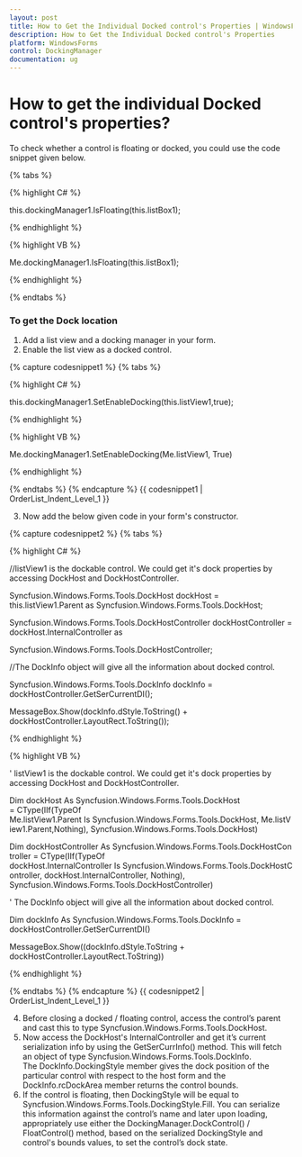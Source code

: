 ```yaml
---
layout: post
title: How to Get the Individual Docked control's Properties | WindowsForms | Syncfusion
description: How to Get the Individual Docked control's Properties
platform: WindowsForms
control: DockingManager
documentation: ug
---
```


# How to get the individual Docked control's properties?

To check whether a control is floating or docked, you could use the code snippet given below.

{% tabs %}

{% highlight C# %}

this.dockingManager1.IsFloating(this.listBox1);

{% endhighlight %}


{% highlight VB %}


Me.dockingManager1.IsFloating(this.listBox1);

{% endhighlight %}

{% endtabs %}

### To get the Dock location

1. Add a list view and a docking manager in your form.
2. Enable the list view as a docked control.

{% capture codesnippet1 %}
{% tabs %}

{% highlight C# %}

this.dockingManager1.SetEnableDocking(this.listView1,true);

{% endhighlight %}


{% highlight VB %}


Me.dockingManager1.SetEnableDocking(Me.listView1, True)

{% endhighlight %}

{% endtabs %}
{% endcapture %}
{{ codesnippet1 | OrderList_Indent_Level_1 }}  

3. Now add the below given code in your form's constructor.

{% capture codesnippet2 %}
{% tabs %}

{% highlight C# %}

//listView1 is the dockable control. We could get it's dock properties by accessing DockHost and DockHostController.

Syncfusion.Windows.Forms.Tools.DockHost dockHost = this.listView1.Parent as Syncfusion.Windows.Forms.Tools.DockHost;

Syncfusion.Windows.Forms.Tools.DockHostController dockHostController = dockHost.InternalController as

Syncfusion.Windows.Forms.Tools.DockHostController;


//The DockInfo object will give all the information about docked control.

Syncfusion.Windows.Forms.Tools.DockInfo dockInfo = dockHostController.GetSerCurrentDI();

MessageBox.Show(dockInfo.dStyle.ToString() + dockHostController.LayoutRect.ToString());

{% endhighlight %}


{% highlight VB %}


' listView1 is the dockable control. We could get it's dock properties by accessing DockHost and DockHostController.

Dim dockHost As Syncfusion.Windows.Forms.Tools.DockHost = CType(IIf(TypeOf Me.listView1.Parent Is Syncfusion.Windows.Forms.Tools.DockHost, Me.listView1.Parent,Nothing), Syncfusion.Windows.Forms.Tools.DockHost)

Dim dockHostController As Syncfusion.Windows.Forms.Tools.DockHostController = CType(IIf(TypeOf dockHost.InternalController Is Syncfusion.Windows.Forms.Tools.DockHostController, dockHost.InternalController, Nothing), Syncfusion.Windows.Forms.Tools.DockHostController)


' The DockInfo object will give all the information about docked control.

Dim dockInfo As Syncfusion.Windows.Forms.Tools.DockInfo = dockHostController.GetSerCurrentDI()

MessageBox.Show((dockInfo.dStyle.ToString + dockHostController.LayoutRect.ToString))

{% endhighlight %}

{% endtabs %}
{% endcapture %}
{{ codesnippet2 | OrderList_Indent_Level_1 }}

4. Before closing a docked / floating control, access the control’s parent and cast this to type Syncfusion.Windows.Forms.Tools.DockHost. 
5. Now access the DockHost's InternalController and get it’s current serialization info by using the GetSerCurrInfo() method. This will fetch an object of type Syncfusion.Windows.Forms.Tools.DockInfo. The DockInfo.DockingStyle member gives the dock position of the particular control with respect to the host form and the DockInfo.rcDockArea member returns the control bounds. 
6. If the control is floating, then DockingStyle will be equal to Syncfusion.Windows.Forms.Tools.DockingStyle.Fill. You can serialize this information against the control’s name and later upon loading, appropriately use either the DockingManager.DockControl() / FloatControl() method, based on the serialized DockingStyle and control's bounds values, to set the control’s dock state.


